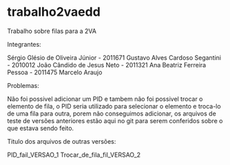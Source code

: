 # trabalho2vaedd
Trabalho sobre filas para a 2VA
 
 Integrantes:
 
 Sérgio Glésio de Oliveira Júnior - 2011671
 Gustavo Alves Cardoso Segantini - 2010012
 João Cândido de Jesus Neto - 2011321
 Ana Beatriz Ferreira Pessoa - 2011475
 Marcelo Araujo

Problemas:
 
 Não foi possivel adicionar um PID e tambem não foi possivel trocar o elemento
 de fila, o PID seria utilizado para selecionar o elemento e troca-lo de uma fila
 para outra, porem não conseguimos adicionar, os arquivos de teste de versões
 anteriores estão aqui no git para serem conferidos sobre o que estava sendo feito.
 
 Titulo dos arquivos de outras versões:
 
 PID_fail_VERSAO_1
 Trocar_de_fila_fil_VERSAO_2

